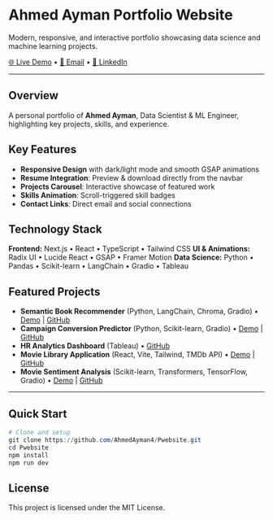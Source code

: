 # Ahmed Ayman Portfolio Website

Modern, responsive, and interactive portfolio showcasing data science and machine learning projects.

[🌐 Live Demo](https://ahmedayman.vercel.app/) • [📧 Email](mailto:ahmedalhofy42@gmail.com) • [💼 LinkedIn](https://www.linkedin.com/in/ahmed-alhofy/)

---

## Overview

A personal portfolio of **Ahmed Ayman**, Data Scientist & ML Engineer, highlighting key projects, skills, and experience.

## Key Features

- **Responsive Design** with dark/light mode and smooth GSAP animations
- **Resume Integration**: Preview & download directly from the navbar
- **Projects Carousel**: Interactive showcase of featured work
- **Skills Animation**: Scroll-triggered skill badges
- **Contact Links**: Direct email and social connections

## Technology Stack

**Frontend:** Next.js • React • TypeScript • Tailwind CSS
**UI & Animations:** Radix UI • Lucide React • GSAP • Framer Motion
**Data Science:** Python • Pandas • Scikit-learn • LangChain • Gradio • Tableau

## Featured Projects

- **Semantic Book Recommender** (Python, LangChain, Chroma, Gradio) • [Demo](https://huggingface.co/spaces/ahmed-ayman/Semantic-Book-Recommender-with-LLMs) | [GitHub](https://github.com/AhmedAyman4/llm-semantic-book-recommender)
- **Campaign Conversion Predictor** (Python, Scikit-learn, Gradio) • [Demo](https://huggingface.co/spaces/ahmed-ayman/Predict-Conversion-in-Digital-Marketing) | [GitHub](https://github.com/AhmedAyman4/customer-conversion-predictor)
- **HR Analytics Dashboard** (Tableau) • [GitHub](https://github.com/AhmedAyman4/HR-Analytics-in-Tableau)
- **Movie Library Application** (React, Vite, Tailwind, TMDb API) • [Demo](https://movie-library-blush.vercel.app/) | [GitHub](https://github.com/AhmedAyman4/movie-library)
- **Movie Sentiment Analysis** (Scikit-learn, Transformers, TensorFlow, Gradio) • [Demo](https://huggingface.co/spaces/ahmed-ayman/Sentiment-Analysis) | [GitHub](https://github.com/AhmedAyman4/Movie-Review-Sentiment-Analysis-App)

---

## Quick Start

```powershell
# Clone and setup
git clone https://github.com/AhmedAyman4/Pwebsite.git
cd Pwebsite
npm install
npm run dev
```

## License

This project is licensed under the MIT License.
